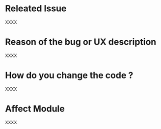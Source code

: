 # Releated Issue
XXXX


# Reason of the bug or UX description
XXXX


# How do you change the code ?
XXXX


# Affect Module
XXXX
